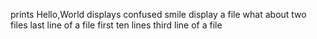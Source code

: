 prints Hello,World
displays confused smile
display a file
what about two files
last line of a file
first ten lines
third line of a file  
